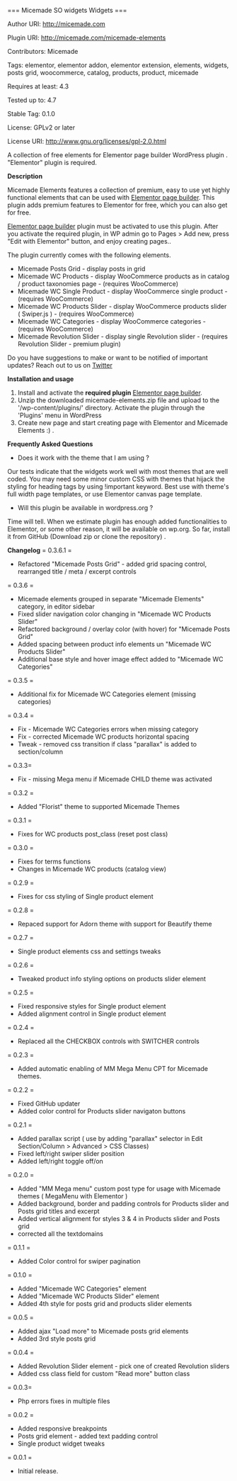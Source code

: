 === Micemade SO widgets Widgets ===

Author URI: http://micemade.com

Plugin URI: http://micemade.com/micemade-elements

Contributors: Micemade

Tags: elementor, elementor addon, elementor extension, elements, widgets, posts grid, woocommerce, catalog, products, product, micemade

Requires at least: 4.3

Tested up to: 4.7

Stable Tag: 0.1.0

License: GPLv2 or later

License URI: http://www.gnu.org/licenses/gpl-2.0.html


A collection of free elements for Elementor page builder WordPress plugin . "Elementor" plugin is required.

**Description**

Micemade Elements features a collection of premium, easy to use yet highly functional elements that can be used with [Elementor page builder](https://wordpress.org/plugins/elementor/). This plugin adds premium features to Elementor for free, which you can also get for free.

[Elementor page builder](https://wordpress.org/plugins/elementor/) plugin must be activated to use this plugin. After you activate the required plugin, in WP admin go to Pages > Add new, press "Edit with Elementor" button, and enjoy creating pages..


The plugin currently comes with the following elements.


* Micemade Posts Grid - display posts in grid
* Micemade WC Products	- display WooCommerce products as in catalog / product taxonomies page - (requires WooCommerce)
* Micemade WC Single Product - display WooCommerce single product - (requires WooCommerce)
* Micemade WC Products Slider - display WooCommerce products slider ( Swiper.js ) - (requires WooCommerce)
* Micemade WC Categories - display WooCommerce categories - (requires WooCommerce)
* Micemade Revolution Slider - display single Revolution slider - (requires Revolution Slider - premium plugin)


Do you have suggestions to make or want to be notified of important updates? Reach out to us on [Twitter](http://twitter.com/themicemade)

**Installation and usage**

1. Install and activate the **required plugin** [Elementor page builder](https://wordpress.org/plugins/elementor/).
2. Unzip the downloaded micemade-elements.zip file and upload to the '/wp-content/plugins/' directory. Activate the plugin through the 'Plugins' menu in WordPress
3. Create new page and start creating page with Elementor and Micemade Elements :) .


**Frequently Asked Questions**

* Does it work with the theme that I am using ?

Our tests indicate that the widgets work well with most themes that are well coded. You may need some minor custom CSS with themes that hijack the styling for heading tags by using !important keyword. Best use with theme's full width page templates, or use Elementor canvas page template.

* Will this plugin be available in wordpress.org ?

Time will tell. When we estimate plugin has enough added functionalities to Elementor, or some other reason, it will be available on wp.org. So far, install it from GitHub (Download zip or clone the repository) .

**Changelog**
= 0.3.6.1 = 
* Refactored "Micemade Posts Grid" - added grid spacing control, rearranged title / meta / excerpt controls 

= 0.3.6 = 
* Micemade elements grouped in separate "Micemade Elements" category, in editor sidebar
* Fixed slider navigation color changing in "Micemade WC Products Slider"
* Refactored background / overlay color (with hover) for "Micemade Posts Grid"
* Added spacing between product info elements un "Micemade WC Products Slider"
* Additional base style and hover image effect added to "Micemade WC Categories"
	
= 0.3.5 =
* Additional fix for Micemade WC Categories element (missing categories)

= 0.3.4 =
* Fix - Micemade WC Categories errors when missing category
* Fix - corrected Micemade WC products horizontal spacing 
* Tweak -  removed css transition if class "parallax" is added to section/column

= 0.3.3=
* Fix - missing Mega menu if Micemade CHILD theme was activated

= 0.3.2 =
* Added "Florist" theme to supported Micemade Themes

= 0.3.1 =
* Fixes for WC products post_class (reset post class)

= 0.3.0 =
* Fixes for terms functions
* Changes in Micemade WC products (catalog view)

= 0.2.9 =
* Fixes for css styling of Single product element

= 0.2.8 =
* Repaced support for Adorn theme with support for Beautify theme

= 0.2.7 =
* Single product elements css and settings tweaks

= 0.2.6 =
* Tweaked product info styling options on products slider element

= 0.2.5 =
* Fixed responsive styles for Single product element
* Added alignment control in Single product element

= 0.2.4 =
* Replaced all the CHECKBOX controls with SWITCHER controls

= 0.2.3 =
* Added automatic enabling of MM Mega Menu CPT for Micemade themes.

= 0.2.2 =
* Fixed GitHub updater
* Added color control for Products slider navigaton buttons

= 0.2.1 =
* Added parallax script ( use by adding "parallax" selector in Edit Section/Column > Advanced > CSS Classes)
* Fixed left/right swiper slider position
* Added left/right toggle off/on

= 0.2.0 =
* Added "MM Mega menu" custom post type for usage with Micemade themes ( MegaMenu with Elementor )
* Added background, border and padding controls for Products slider and Posts grid titles and excerpt
* Added vertical alignment for styles 3 & 4 in Products slider and Posts grid
* corrected all the textdomains

= 0.1.1 =
* Added Color control for swiper pagination

= 0.1.0 =
* Added "Micemade WC Categories" element
* Added "Micemade WC Products Slider" element
* Added 4th style for posts grid and products slider elements

= 0.0.5 =
* Added ajax "Load more" to Micemade posts grid elements
* Added 3rd style posts grid

= 0.0.4 =
* Added Revolution Slider element - pick one of created Revolution sliders
* Added css class field for custom "Read more" button class

= 0.0.3=
* Php errors fixes in multiple files

= 0.0.2 =
* Added responsive breakpoints
* Posts grid element - added text padding control
* Single product widget tweaks

= 0.0.1 =
* Initial release.
